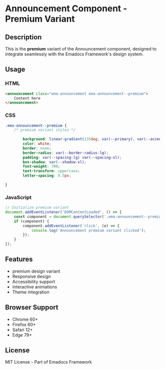 # Announcement Component - Premium Variant

## Description
This is the **premium** variant of the Announcement component, designed to integrate seamlessly with the Emadocs Framework's design system.

## Usage

### HTML
```html
<announcement class="ema-announcement ema-announcement--premium">
    Content here
</announcement>
```

### CSS
```css
.ema-announcement--premium {
    /* premium variant styles */
    
        background: linear-gradient(135deg, var(--primary), var(--accent));
        color: white;
        border: none;
        border-radius: var(--border-radius-lg);
        padding: var(--spacing-lg) var(--spacing-xl);
        box-shadow: var(--shadow-xl);
        font-weight: 700;
        text-transform: uppercase;
        letter-spacing: 0.5px;
    
}
```

### JavaScript
```javascript
// Initialize premium variant
document.addEventListener('DOMContentLoaded', () => {
    const component = document.querySelector('.ema-announcement--premium');
    if (component) {
        component.addEventListener('click', (e) => {
            console.log('Announcement premium variant clicked');
        });
    }
});
```

## Features
- premium design variant
- Responsive design
- Accessibility support
- Interactive animations
- Theme integration

## Browser Support
- Chrome 60+
- Firefox 60+
- Safari 12+
- Edge 79+

## License
MIT License - Part of Emadocs Framework
